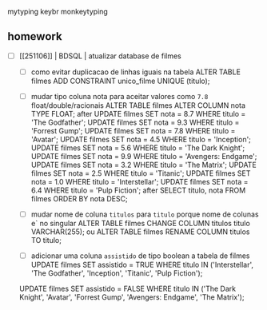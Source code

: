 mytyping
keybr
monkeytyping


## homework
- [ ] [[251106]] | BDSQL | atualizar database de filmes
   
    - [ ] como evitar duplicacao de linhas iguais na tabela
    ALTER TABLE filmes
    ADD CONSTRAINT unico_filme UNIQUE (titulo);
    
    - [ ] mudar tipo coluna nota para aceitar valores como `7.8` float/double/racionais
    ALTER TABLE filmes
    ALTER COLUMN nota TYPE FLOAT;
                            after
    UPDATE filmes SET nota = 8.7 WHERE titulo = 'The Godfather';
    UPDATE filmes SET nota = 9.3 WHERE titulo = 'Forrest Gump';
    UPDATE filmes SET nota = 7.8 WHERE titulo = 'Avatar';
    UPDATE filmes SET nota = 4.5 WHERE titulo = 'Inception';
    UPDATE filmes SET nota = 5.6 WHERE titulo = 'The Dark Knight';
    UPDATE filmes SET nota = 9.9 WHERE titulo = 'Avengers: Endgame';
    UPDATE filmes SET nota = 3.2 WHERE titulo = 'The Matrix';
    UPDATE filmes SET nota = 2.5 WHERE titulo = 'Titanic';
    UPDATE filmes SET nota = 1.0 WHERE titulo = 'Interstellar';
    UPDATE filmes SET nota = 6.4 WHERE titulo = 'Pulp Fiction';
                            after
    SELECT titulo, nota
    FROM filmes
    ORDER BY nota DESC;


    - [ ] mudar nome de coluna `titulos` para `titulo` porque nome de colunas e` no singular
    ALTER TABLE filmes
    CHANGE COLUMN titulos titulo VARCHAR(255);
                       ou
    ALTER TABLE filmes
    RENAME COLUMN titulos TO titulo;
    
    - [ ] adicionar uma coluna `assistido` de tipo boolean a tabela de filmes 
    UPDATE filmes SET assistido = TRUE  WHERE titulo IN 
    ('Interstellar', 'The Godfather', 'Inception', 'Titanic', 'Pulp Fiction');

    UPDATE filmes SET assistido = FALSE WHERE titulo IN 
    ('The Dark Knight', 'Avatar', 'Forrest Gump', 'Avengers: Endgame', 'The Matrix');



